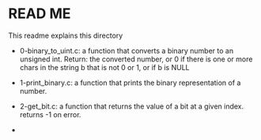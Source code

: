 # READ ME
This readme explains this directory

* 0-binary_to_uint.c: a function that converts a binary number to an unsigned int.
Return: the converted number, or 0 if there is one or more chars in the string b that is not 0 or 1, or if  b is NULL

* 1-print_binary.c: a function that prints the binary representation of a number.

* 2-get_bit.c: a function that returns the value of a bit at a given index.
returns -1 on error.

* 

